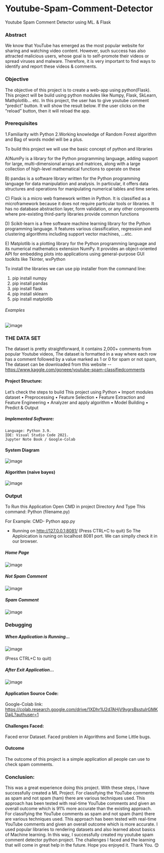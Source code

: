 # Youtube-Spam-Comment-Detector
Youtube Spam Comment Detector using ML. &amp; Flask


### Abstract
We know that YouTube has emerged as the most popular website for sharing and watching 
video content. However, such success has also attracted malicious users, whose goal is to self-promote their videos or spread viruses and malware. Therefore, it is very important to find ways to identify and report these videos & comments.
### Objective
The objective of this project is to create a web-app using python(Flask). This project will be build 
using python modules like Numpy, Flask, SkLearn, Mathplotlib... etc.
In this project, the user has to give youtube comment “predict” button. It will show the result 
below. If the user clicks on the “reload” button, then it will reload the app.
### Prerequisites
 1.Familiarity with Python
 2.Working knowledge of Random Forest algorithm and Bag of words model will be a plus.


To build this project we will use the basic concept of python and libraries

A)NumPy is a library for the Python programming language, adding support for large, multi-dimensional arrays and matrices, along with a large collection of high-level mathematical 
functions to operate on these

B) pandas is a software library written for the Python programming language for data manipulation and analysis. In particular, it offers data structures and operations for 
manipulating numerical tables and time series.

C) Flask is a micro web framework written in Python. It is classified as a microframework because 
it does not require particular tools or libraries. It has no database abstraction layer, form 
validation, or any other components where pre-existing third-party libraries provide common 
functions

D) Scikit-learn is a free software machine learning library for the Python programming language. 
It features various classification, regression and clustering algorithms including support vector 
machines, ...etc.

E) Matplotlib is a plotting library for the Python programming language and its numerical 
mathematics extension NumPy. It provides an object-oriented API for embedding plots into 
applications using general-purpose GUI toolkits like Tkinter, wxPython


To install the libraries we can use pip installer from the command line:
  1) pip install numpy
  2) pip install pandas
  3) pip install flask
  4) pip install sklearn
  5) pip install matplotlib
###### Examples
![image](https://user-images.githubusercontent.com/60839928/129749027-c5b332d8-b873-42e4-b2db-bd2da7ddc24f.png)

### THE DATA SET
The dataset is pretty straightforward, it contains 2,000+ comments from popular Youtube videos, The dataset is formatted in a way where each row has a comment followed by a value marked as 1 or 0 for spam or not spam,
The dataset can be downloaded from this website --
https://www.kaggle.com/goneee/youtube-spam-classifiedcomments

#### Project Structure:
Let’s check the steps to build This project using Python
•	Import modules dataset
•	Preprocessing
•	Feature Selection
•	Feature Extraction and Feature Engineering
•	Analyzer and apply algorithm
•	Model Building
•	Predict & Output
##### Implemented Software: 
	Language: Python 3.9.
	IDE: Visual Studio Code 2021. 
	Jupyter Note Book / Google-Colab
	
#### System Diagram

![image](https://user-images.githubusercontent.com/60839928/129749793-5ed8260e-0962-405f-a013-e779e95b5d7b.png)

#### Algorithm (naive bayes)

![image](https://user-images.githubusercontent.com/60839928/129749885-eb6148f7-b9b8-4743-90f8-cd798f3e06ac.png)

### Output

To Run this Application Open CMD in project Directory
	And Type This command: Python (filename.py)
	
For Example:
CMD-	Python app.py

* Running on http://127.0.0.1:8081/ (Press CTRL+C to quit)
So The Apploication is runing on localhost 8081 port. We can simplly check it  in our browser.

##### Home Page

![image](https://user-images.githubusercontent.com/60839928/129750610-fe2f1842-69ac-46e0-a120-bb7bc96d6ac9.png)

##### Not Spam Comment

![image](https://user-images.githubusercontent.com/60839928/129750660-84e871fe-52e0-4adb-8c11-be4ce2d9a75a.png)

##### Spam Comment

![image](https://user-images.githubusercontent.com/60839928/129750719-e5d825ac-4d82-4c60-a539-337078e4cdef.png)

### Debugging

##### When Application is Running...
![image](https://user-images.githubusercontent.com/60839928/129750846-065fc79e-e42d-4fea-9ae6-9345cc7ec549.png)

(Press CTRL+C to quit)

##### After Exit Application...

![image](https://user-images.githubusercontent.com/60839928/129750945-904277ef-7c07-4988-a606-773d0a29a041.png)

#### Application Source Code: 

Google-Colab link: 
https://colab.research.google.com/drive/1XDhr1U2d7AHjV9vgrsBsstuIrGMKDajL?authuser=1

#### Challenges Faced:
Faced error Dataset. Faced problem in Algorithms and Some Little bugs.

#### Outcome
The outcome of this project is a simple application all people can use to check spam comments.

### Conclusion:
This was a great experience doing this project. With these steps, I have successfully created a ML Project. For classifying the YouTube comments as spam and not spam (ham) there are various techniques used. This approach has been tested with real-time YouTube comments and given an overall outcome which is 91% more accurate than the existing approach. For classifying the YouTube comments as spam and not spam (ham) there are various techniques used. This approach has been tested with real-time YouTube comments and given an overall outcome which is more accurate. I used popular libraries to rendering datasets and also learned about basics of Machine learning. In this way, I successfully created my youtube spam comment detector python project. The challenges I faced and the learning that will come in great help in the future. Hope you enjoyed it.
Thank You. 😊

